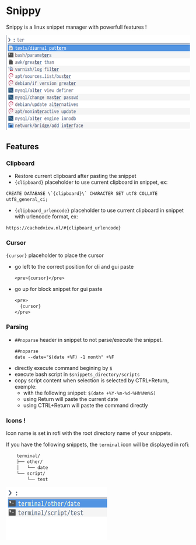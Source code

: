 # Snippy

Snippy is a linux snippet manager with powerfull features !

![snippy](img/snippy.png)

## Features

### Clipboard

* Restore current clipboard after pasting the snippet
* `{clipboard}` placeholder to use current clipboard in snippet, ex:
```
CREATE DATABASE \`{clipboard}\` CHARACTER SET utf8 COLLATE utf8_general_ci;
```
* `{clipboard_urlencode}` placeholder to use current clipboard in snippet with urlencode format, ex:
```
https://cachedview.nl/#{clipboard_urlencode}
```

### Cursor

`{cursor}` placeholder to place the cursor

* go left to the correct position for cli and gui paste
  ```
  <pre>{cursor}</pre>
  ```

* go up for block snippet for gui paste
  ```
  <pre>
    {cursor}
  </pre>
  ```

### Parsing
* `##noparse` header in snippet to not parse/execute the snippet.
    ```
    ##noparse
    date --date="$(date +%F) -1 month" +%F
    ```
* directly execute command begining by `$`
* execute bash script in `$snippets_directory/scripts`
* copy script content when selection is selected by CTRL+Return, exemple:
  - with the following snippet: `$(date +%Y-%m-%d-%Hh%Mm%S)`
  - using Return will paste the current date
  - using CTRL+Return will paste the command directly
  

### Icons !

Icon name is set in rofi with the root directory name of your snippets.

If you have the following snippets, the `terminal` icon will be displayed in rofi:
```
    terminal/
    ├── other/
    │   └── date
    └── script/
        └── test
```

![icons](img/icons.png)
